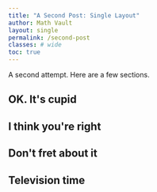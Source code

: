 ```yaml
---
title: "A Second Post: Single Layout"
author: Math Vault
layout: single
permalink: /second-post
classes: # wide
toc: true
---
```


A second attempt. Here are a few sections.

## OK. It's cupid

## I think you're right

## Don't fret about it

## Television time
